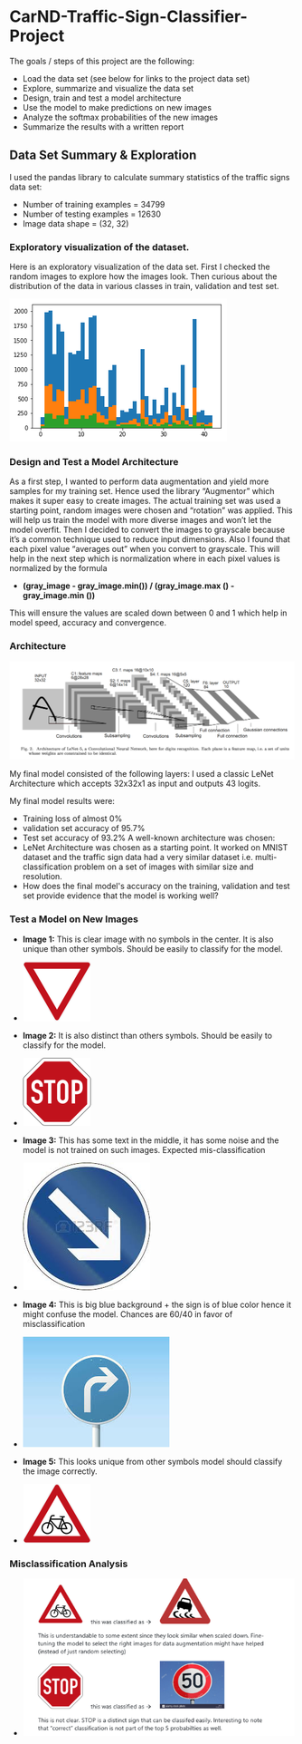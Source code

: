# CarND-Traffic-Sign-Classifier-Project

The goals / steps of this project are the following:
- Load the data set (see below for links to the project data set)
- Explore, summarize and visualize the data set
- Design, train and test a model architecture
- Use the model to make predictions on new images
- Analyze the softmax probabilities of the new images
- Summarize the results with a written report

## Data Set Summary & Exploration

I used the pandas library to calculate summary statistics of the traffic signs data set:
- Number of training examples = 34799
- Number of testing examples = 12630
- Image data shape = (32, 32)

### Exploratory visualization of the dataset.

Here is an exploratory visualization of the data set. First I checked the random images to explore how the images look. Then curious about the distribution of the data in various classes in train, validation and test set.

![doc.png](https://github.com/abhisheksreesaila/CarND-Traffic-Sign-Classifier-Project/raw/master/explore.png)

### Design and Test a Model Architecture

As a first step, I wanted to perform data augmentation and yield more samples for my training set. Hence used the library “Augmentor” which makes it super easy to create images. The actual training set was used a starting point, random images were chosen and “rotation” was applied. This will help us train the model with more diverse images and won’t let the model overfit. Then I decided to convert the images to grayscale because it’s a common technique used to reduce input dimensions. Also I found that each pixel value “averages out” when you convert to grayscale. This will help in the next step which is normalization where in each pixel values is normalized by the formula
- **(gray_image - gray_image.min()) / (gray_image.max () - gray_image.min ())**

This will ensure the values are scaled down between 0 and 1 which help in model speed, accuracy and convergence.

### Architecture

![doc.png](https://github.com/abhisheksreesaila/CarND-Traffic-Sign-Classifier-Project/raw/master/model.png)

My final model consisted of the following layers: I used a classic LeNet Architecture which accepts 32x32x1 as input and outputs 43 logits.

My final model results were:
- Training loss of almost 0%
- validation set accuracy of  95.7%
- Test set accuracy of 93.2%
A well-known architecture was chosen:
- LeNet Architecture was chosen as a starting point. It worked on MNIST dataset and the traffic sign data had a very similar dataset i.e. multi-classification problem on a set of images with similar size and resolution. 
- How does the final model's accuracy on the training, validation and test set provide evidence that the model is working well?

### Test a Model on New Images

- **Image 1:** This is clear image with no symbols in the center. It is also unique than other symbols. Should be easily to classify for the model. 

- ![doc.png](https://github.com/abhisheksreesaila/CarND-Traffic-Sign-Classifier-Project/raw/master/image1.jpg)

- **Image 2:** It is also distinct than others symbols. Should be easily to classify for the model. 
- ![doc.png](https://github.com/abhisheksreesaila/CarND-Traffic-Sign-Classifier-Project/raw/master/image2.png)
- **Image 3:** This has some text in the middle, it has some noise and the model is not trained on such images. Expected mis-classification
- ![doc.png](https://github.com/abhisheksreesaila/CarND-Traffic-Sign-Classifier-Project/raw/master/image3.jpg)
- **Image 4:** This is big blue background + the sign is of blue color hence it might confuse the model. Chances are 60/40 in favor of misclassification
- ![doc.png](https://github.com/abhisheksreesaila/CarND-Traffic-Sign-Classifier-Project/raw/master/image4.jpg)
- **Image 5:** This looks unique from other symbols model should classify the image correctly.
- ![doc.png](https://github.com/abhisheksreesaila/CarND-Traffic-Sign-Classifier-Project/raw/master/image5.jpg)
### Misclassification Analysis
- ![doc.png](https://github.com/abhisheksreesaila/CarND-Traffic-Sign-Classifier-Project/raw/master/misclassifications.PNG)

